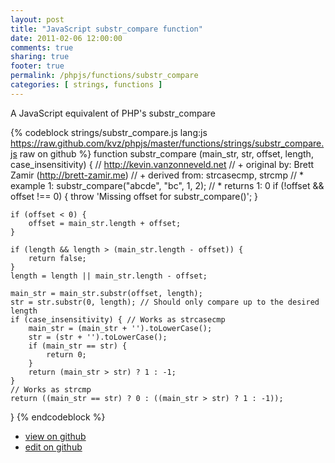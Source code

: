 ```yaml
---
layout: post
title: "JavaScript substr_compare function"
date: 2011-02-06 12:00:00
comments: true
sharing: true
footer: true
permalink: /phpjs/functions/substr_compare
categories: [ strings, functions ]
---
```

A JavaScript equivalent of PHP's substr_compare
<!-- more -->
{% codeblock strings/substr_compare.js lang:js https://raw.github.com/kvz/phpjs/master/functions/strings/substr_compare.js raw on github %}
function substr_compare (main_str, str, offset, length, case_insensitivity) {
    // http://kevin.vanzonneveld.net
    // +   original by: Brett Zamir (http://brett-zamir.me)
    // +   derived from: strcasecmp, strcmp
    // *     example 1: substr_compare("abcde", "bc", 1, 2);
    // *     returns 1: 0
    if (!offset && offset !== 0) {
        throw 'Missing offset for substr_compare()';
    }

    if (offset < 0) {
        offset = main_str.length + offset;
    }

    if (length && length > (main_str.length - offset)) {
        return false;
    }
    length = length || main_str.length - offset;

    main_str = main_str.substr(offset, length);
    str = str.substr(0, length); // Should only compare up to the desired length
    if (case_insensitivity) { // Works as strcasecmp
        main_str = (main_str + '').toLowerCase();
        str = (str + '').toLowerCase();
        if (main_str == str) {
            return 0;
        }
        return (main_str > str) ? 1 : -1;
    }
    // Works as strcmp
    return ((main_str == str) ? 0 : ((main_str > str) ? 1 : -1));
}
{% endcodeblock %}
<ul>
 <li><a href="https://github.com/kvz/phpjs/blob/master/functions/strings/substr_compare.js">view on github</a></li>
 <li><a href="https://github.com/kvz/phpjs/edit/master/functions/strings/substr_compare.js">edit on github</a></li>
</ul>
